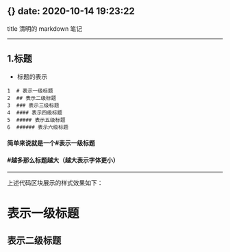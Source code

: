 {}
date: 2020-10-14 19:23:22
---
title 清明的 markdown 笔记

---

## 1.标题

- 标题的表示

```
1  # 表示一级标题
2  ## 表示二级标题
3  ### 表示三级标题
4  #### 表示四级标题
5  ##### 表示五级标题
6  ###### 表示六级标题
```

#### 简单来说就是一个#表示一级标题

#### #越多那么标题越大（越大表示字体更小）

---

上述代码区块展示的样式效果如下：

# 表示一级标题

## 表示二级标题
